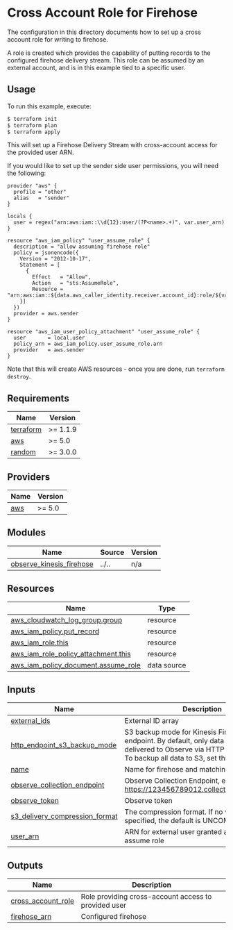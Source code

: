 # Cross Account Role for Firehose

The configuration in this directory documents how to set up a cross account role for writing to firehose.

A role is created which provides the capability of putting records to the
configured firehose delivery stream. This role can be assumed by an external
account, and is in this example tied to a specific user.

## Usage

To run this example, execute:

```bash
$ terraform init
$ terraform plan
$ terraform apply
```

This will set up a Firehose Delivery Stream with cross-account access for the provided user ARN.

If you would like to set up the sender side user permissions, you will need the following:

```
provider "aws" {
  profile = "other"
  alias   = "sender"
}

locals {
  user = regex("arn:aws:iam::\\d{12}:user/(?P<name>.+)", var.user_arn)
}

resource "aws_iam_policy" "user_assume_role" {
  description = "allow assuming firehose role"
  policy = jsonencode({
    Version = "2012-10-17",
    Statement = [
      {
        Effect   = "Allow",
        Action   = "sts:AssumeRole",
        Resource = "arn:aws:iam::${data.aws_caller_identity.receiver.account_id}:role/${var.name}"
    }]
  })
  provider = aws.sender
}

resource "aws_iam_user_policy_attachment" "user_assume_role" {
  user       = local.user
  policy_arn = aws_iam_policy.user_assume_role.arn
  provider   = aws.sender
}
```

Note that this will create AWS resources - once you are done, run `terraform destroy`.

<!-- BEGINNING OF PRE-COMMIT-TERRAFORM DOCS HOOK -->
## Requirements

| Name | Version |
|------|---------|
| <a name="requirement_terraform"></a> [terraform](#requirement\_terraform) | >= 1.1.9 |
| <a name="requirement_aws"></a> [aws](#requirement\_aws) | >= 5.0 |
| <a name="requirement_random"></a> [random](#requirement\_random) | >= 3.0.0 |

## Providers

| Name | Version |
|------|---------|
| <a name="provider_aws"></a> [aws](#provider\_aws) | >= 5.0 |

## Modules

| Name | Source | Version |
|------|--------|---------|
| <a name="module_observe_kinesis_firehose"></a> [observe\_kinesis\_firehose](#module\_observe\_kinesis\_firehose) | ../.. | n/a |

## Resources

| Name | Type |
|------|------|
| [aws_cloudwatch_log_group.group](https://registry.terraform.io/providers/hashicorp/aws/latest/docs/resources/cloudwatch_log_group) | resource |
| [aws_iam_policy.put_record](https://registry.terraform.io/providers/hashicorp/aws/latest/docs/resources/iam_policy) | resource |
| [aws_iam_role.this](https://registry.terraform.io/providers/hashicorp/aws/latest/docs/resources/iam_role) | resource |
| [aws_iam_role_policy_attachment.this](https://registry.terraform.io/providers/hashicorp/aws/latest/docs/resources/iam_role_policy_attachment) | resource |
| [aws_iam_policy_document.assume_role](https://registry.terraform.io/providers/hashicorp/aws/latest/docs/data-sources/iam_policy_document) | data source |

## Inputs

| Name | Description | Type | Default | Required |
|------|-------------|------|---------|:--------:|
| <a name="input_external_ids"></a> [external\_ids](#input\_external\_ids) | External ID array | `list(string)` | `null` | no |
| <a name="input_http_endpoint_s3_backup_mode"></a> [http\_endpoint\_s3\_backup\_mode](#input\_http\_endpoint\_s3\_backup\_mode) | S3 backup mode for Kinesis Firehose HTTP endpoint. By default, only data that cannot be delivered to Observe via HTTP is written to S3. To backup all data to S3, set this to `AllData`. | `string` | `"FailedDataOnly"` | no |
| <a name="input_name"></a> [name](#input\_name) | Name for firehose and matching IAM role | `string` | n/a | yes |
| <a name="input_observe_collection_endpoint"></a> [observe\_collection\_endpoint](#input\_observe\_collection\_endpoint) | Observe Collection Endpoint, e.g https://123456789012.collect.observeinc.com | `string` | n/a | yes |
| <a name="input_observe_token"></a> [observe\_token](#input\_observe\_token) | Observe token | `string` | n/a | yes |
| <a name="input_s3_delivery_compression_format"></a> [s3\_delivery\_compression\_format](#input\_s3\_delivery\_compression\_format) | The compression format. If no value is specified, the default is UNCOMPRESSED. | `string` | `"UNCOMPRESSED"` | no |
| <a name="input_user_arn"></a> [user\_arn](#input\_user\_arn) | ARN for external user granted access to assume role | `string` | n/a | yes |

## Outputs

| Name | Description |
|------|-------------|
| <a name="output_cross_account_role"></a> [cross\_account\_role](#output\_cross\_account\_role) | Role providing cross-account access to provided user |
| <a name="output_firehose_arn"></a> [firehose\_arn](#output\_firehose\_arn) | Configured firehose |
<!-- END OF PRE-COMMIT-TERRAFORM DOCS HOOK -->
